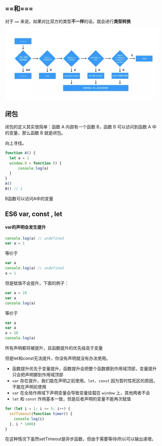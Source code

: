 ## ==和===

对于 `==` 来说，如果对比双方的类型**不一样**的话，就会进行**类型转换**

![](images/compare.png)

## 闭包

闭包的定义其实很简单：函数 A 内部有一个函数 B，函数 B 可以访问到函数 A 中的变量，那么函数 B 就是闭包。

向上寻找。

```javascript
function A() {
  let a = 1
  window.B = function () {
      console.log(a)
  }
}
A()
B() // 1
```

B函数可以访问A中的变量

## ES6 var, const , let

#### var的声明会发生提升

```javascript
console.log(a) // undefined
var a = 1
```

等价于

```javascript
var a
console.log(a) // undefined
a = 1
```

但是赋值不会提升，下面的例子：

```javascript
var a = 10
var a
console.log(a)
```

等价于

```javascript
var a
var a
a = 10
console.log(a)
```

所有声明都将被提升，且函数提升的优先级高于变量

但是let和const无法提升，你没有声明就没有办法使用。

- 函数提升优先于变量提升，函数提升会把整个函数挪到作用域顶部，变量提升只会把声明挪到作用域顶部
- `var` 存在提升，我们能在声明之前使用。`let`、`const` 因为暂时性死区的原因，不能在声明前使用
- `var` 在全局作用域下声明变量会导致变量挂载在 `window` 上，其他两者不会
- `let` 和 `const` 作用基本一致，但是后者声明的变量不能再次赋值

```javascript
for (let i = 1; i <= 5; i++) {
  setTimeout(function timer() {
    console.log(i)
  }, i * 1000)
}
```

在这种情况下虽然setTimeout是异步函数，但由于需要等待i所以可以输出递增。

